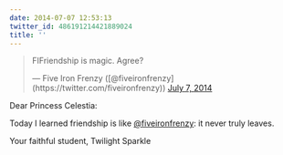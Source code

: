 ```yaml
---
date: 2014-07-07 12:53:13
twitter_id: 486191214421889024
title: ''
---
```


<blockquote class="twitter-tweet"><p lang="en" dir="ltr">FIFriendship is magic. Agree?</p>&mdash; Five Iron Frenzy ([@fiveironfrenzy](https://twitter.com/fiveironfrenzy)) <a href="https://twitter.com/fiveironfrenzy/status/486178319160078336?ref_src=twsrc%5Etfw">July 7, 2014</a></blockquote>
<script async src="https://platform.twitter.com/widgets.js" charset="utf-8"></script>

Dear Princess Celestia:

Today I learned friendship is like [@fiveironfrenzy](https://twitter.com/fiveironfrenzy): it never truly leaves.

Your faithful student,
Twilight Sparkle
